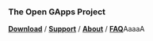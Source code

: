 ### The Open GApps Project
[**Download**](https://opengapps.org/#downloadsection) / [**Support**](https://opengapps.org/#supportsection) / [**About**](https://opengapps.org/#aboutsection) / [**FAQ**](https://github.com/opengapps/opengapps/wiki/FAQ)AaaaA